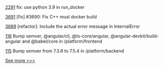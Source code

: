 
[2291](https://github.com/hyperledger/aries-cloudagent-python/pull/2291) fix: use python 3.9 in run_docker

[3691](https://github.com/hyperledger/iroha/pull/3691) [fix] #3690: Fix C++ musl docker build

[3689](https://github.com/hyperledger/iroha/pull/3689) [refactor]: Include the actual error message in InternalError

[116](https://github.com/hyperledger-labs/karma-charity-platform/pull/116) Bump semver, @angular/cli, @ts-core/angular, @angular-devkit/build-angular and @babel/core in /platform/frontend

[115](https://github.com/hyperledger-labs/karma-charity-platform/pull/115) Bump semver from 7.3.8 to 7.5.4 in /platform/backend


[See more >>>](https://start-here.hyperledger.org/pull-requests)

